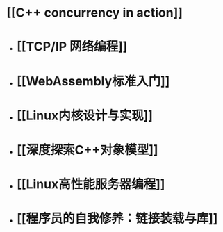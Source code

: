 # [[C++ concurrency in action]]
- # [[TCP/IP 网络编程]]
- # [[WebAssembly标准入门]]
- # [[Linux内核设计与实现]]
- # [[深度探索C++对象模型]]
- # [[Linux高性能服务器编程]]
- # [[程序员的自我修养：链接装载与库]]